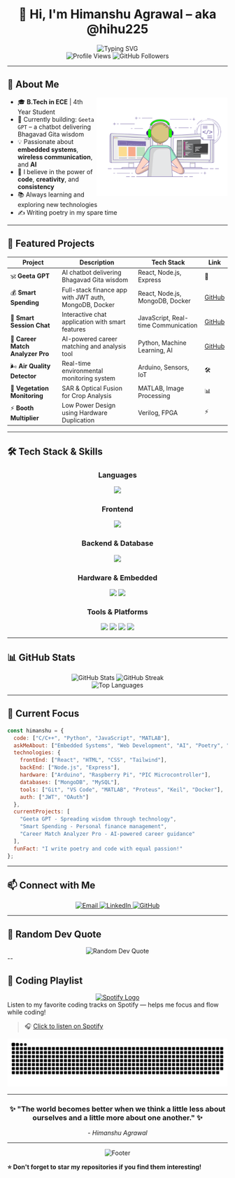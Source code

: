 # <div align="center">👋 Hi, I'm Himanshu Agrawal – aka @hihu225</div>

<div align="center">
  <img src="https://readme-typing-svg.demolab.com?font=Fira+Code&size=22&duration=3000&pause=1000&color=00D4FF&center=true&vCenter=true&width=600&lines=Electronics+%26+Communication+Engineer;Full+Stack+Developer;AI+Enthusiast;Poet+%26+Learner;Building+the+Future+with+Code" alt="Typing SVG" />
</div>

<div align="center">
  <img src="https://komarev.com/ghpvc/?username=hihu225&label=Profile%20Views&color=0e75b6&style=flat" alt="Profile Views" />
  <img src="https://img.shields.io/github/followers/hihu225?label=Followers&style=social" alt="GitHub Followers" />
</div>

---

## 🌱 About Me

<img align="right" alt="Coding" width="300" src="https://raw.githubusercontent.com/devSouvik/devSouvik/master/gif3.gif">

- 🎓 **B.Tech in ECE** | 4th Year Student
- 🚀 Currently building: `Geeta GPT` – a chatbot delivering Bhagavad Gita wisdom
- 💡 Passionate about **embedded systems**, **wireless communication**, and **AI**
- 🌟 I believe in the power of **code**, **creativity**, and **consistency**
- 📚 Always learning and exploring new technologies
- ✍️ Writing poetry in my spare time

---

## 🚀 Featured Projects

<div align="center">
  
| Project | Description | Tech Stack | Link |
|---------|-------------|------------|------|
| 🕉️ **Geeta GPT** | AI chatbot delivering Bhagavad Gita wisdom | React, Node.js, Express | 🚀 |
| 💰 **Smart Spending** | Full-stack finance app with JWT auth, MongoDB, Docker | React, Node.js, MongoDB, Docker | [GitHub](https://github.com/hihu225/smart-spending) |
| 💬 **Smart Session Chat** | Interactive chat application with smart features | JavaScript, Real-time Communication | [GitHub](https://github.com/hihu225/smart-session-chat) |
| 🎯 **Career Match Analyzer Pro** | AI-powered career matching and analysis tool | Python, Machine Learning, AI | [GitHub](https://github.com/hihu225/career-match-analyzer-pro) |
| 🌬️ **Air Quality Detector** | Real-time environmental monitoring system | Arduino, Sensors, IoT | 🛠️ |
| 🌱 **Vegetation Monitoring** | SAR & Optical Fusion for Crop Analysis | MATLAB, Image Processing | 📊 |
| ⚡ **Booth Multiplier** | Low Power Design using Hardware Duplication | Verilog, FPGA | ⚡ |

</div>

---

## 🛠️ Tech Stack & Skills

<div align="center">

### Languages
<img src="https://skillicons.dev/icons?i=c,cpp,python,javascript,matlab" />

### Frontend
<img src="https://skillicons.dev/icons?i=react,html,css,tailwind" />

### Backend & Database
<img src="https://skillicons.dev/icons?i=nodejs,express,mongodb,mysql,docker" />

### Hardware & Embedded
<img src="https://skillicons.dev/icons?i=arduino,raspberrypi" />
<img src="https://img.shields.io/badge/PIC-Microcontroller-orange?style=for-the-badge" />

### Tools & Platforms
<img src="https://skillicons.dev/icons?i=git,github,vscode,linux" />
<img src="https://img.shields.io/badge/MATLAB-orange?style=for-the-badge&logo=mathworks" />
<img src="https://img.shields.io/badge/Proteus-blue?style=for-the-badge" />
<img src="https://img.shields.io/badge/Keil-red?style=for-the-badge" />

</div>

---

## 📊 GitHub Stats

<div align="center">
  <img src="https://github-readme-stats.vercel.app/api?username=hihu225&show_icons=true&theme=radical&hide_border=true" alt="GitHub Stats" />
  <img src="https://github-readme-streak-stats.herokuapp.com/?user=hihu225&theme=radical&hide_border=true" alt="GitHub Streak" />
</div>

<div align="center">
  <img src="https://github-readme-stats.vercel.app/api/top-langs/?username=hihu225&theme=radical&hide_border=true&layout=compact" alt="Top Languages" />
</div>

---

## 🎯 Current Focus

```javascript
const himanshu = {
  code: ["C/C++", "Python", "JavaScript", "MATLAB"],
  askMeAbout: ["Embedded Systems", "Web Development", "AI", "Poetry", "Finance Apps"],
  technologies: {
    frontEnd: ["React", "HTML", "CSS", "Tailwind"],
    backEnd: ["Node.js", "Express"],
    hardware: ["Arduino", "Raspberry Pi", "PIC Microcontroller"],
    databases: ["MongoDB", "MySQL"],
    tools: ["Git", "VS Code", "MATLAB", "Proteus", "Keil", "Docker"],
    auth: ["JWT", "OAuth"]
  },
  currentProjects: [
    "Geeta GPT - Spreading wisdom through technology",
    "Smart Spending - Personal finance management",
    "Career Match Analyzer Pro - AI-powered career guidance"
  ],
  funFact: "I write poetry and code with equal passion!"
};
```

---

## 📫 Connect with Me

<div align="center">
  <a href="mailto:himanshu2005agrawal@gmail.com">
    <img src="https://img.shields.io/badge/Email-D14836?style=for-the-badge&logo=gmail&logoColor=white" alt="Email" />
  </a>
  <a href="https://www.linkedin.com/in/himanshu-agrawal-92201724b/">
    <img src="https://img.shields.io/badge/LinkedIn-0077B5?style=for-the-badge&logo=linkedin&logoColor=white" alt="LinkedIn" />
  </a>
  <a href="https://github.com/hihu225">
    <img src="https://img.shields.io/badge/GitHub-100000?style=for-the-badge&logo=github&logoColor=white" alt="GitHub" />
  </a>
</div>

---

## 💭 Random Dev Quote

<div align="center">
  <img src="https://tse1.mm.bing.net/th/id/OIP.fVP-ms-fM7AmmuEmKs8sGwHaEg?rs=1&pid=ImgDetMain&o=7&rm=3" alt="Random Dev Quote" />
</div>
--

## 🎵 Coding Playlist
<div align="center">
  <a href="https://open.spotify.com/playlist/37i9dQZF1E8Nvdd0ZKC91M" target="_blank">
    <img src="https://upload.wikimedia.org/wikipedia/commons/8/84/Spotify_icon.svg" width="50" alt="Spotify Logo" />
  </a>
</div>
Listen to my favorite coding tracks on Spotify — helps me focus and flow while coding!

> 🎧 [Click to listen on Spotify](https://open.spotify.com/playlist/37i9dQZF1E8Nvdd0ZKC91M)


<div align="center">
  <img src="https://raw.githubusercontent.com/Platane/snk/output/github-contribution-grid-snake.svg" alt="Snake eating my contributions" />
</div>

---
<div align="center">
  <h3>✨ "The world becomes better when we think a little less about ourselves and a little more about one another." ✨</h3>
  <p><i>- Himanshu Agrawal</i></p>
</div>

---


<div align="center">
  <img src="https://capsule-render.vercel.app/api?type=waving&color=gradient&height=100&section=footer" alt="Footer" />
</div>

**⭐ Don't forget to star my repositories if you find them interesting!**
